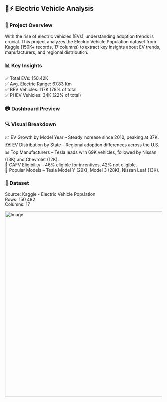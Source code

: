 
## 🚗⚡ Electric Vehicle Analysis  
### 📌 Project Overview  
With the rise of electric vehicles (EVs), understanding adoption trends is crucial. This project analyzes the Electric Vehicle Population dataset from Kaggle (150K+ records, 17 columns) to extract key insights about EV trends, manufacturers, and regional distribution.  

### 📊 Key Insights  
✅ Total EVs: 150.42K  
✅ Avg. Electric Range: 67.83 Km  
✅ BEV Vehicles: 117K (78% of total  
✅ PHEV Vehicles: 34K (22% of total)  
 
### 📷 Dashboard Preview  

### 🔍 Visual Breakdown  
📈 EV Growth by Model Year – Steady increase since 2010, peaking at 37K.  
🗺️ EV Distribution by State – Regional adoption differences across the U.S.  
📊 Top Manufacturers – Tesla leads with 69K vehicles, followed by Nissan (13K) and Chevrolet (12K).  
🍩 CAFV Eligibility – 46% eligible for incentives, 42% not eligible.  
🌳 Popular Models – Tesla Model Y (29K), Model 3 (28K), Nissan Leaf (13K).  

### 📁 Dataset  
Source: Kaggle - Electric Vehicle Population  
Rows: 150,482  
Columns: 17  

<img width="594" alt="Image" src="https://github.com/user-attachments/assets/0e999bae-ab9f-42d1-b476-26e9fca5df09" />
